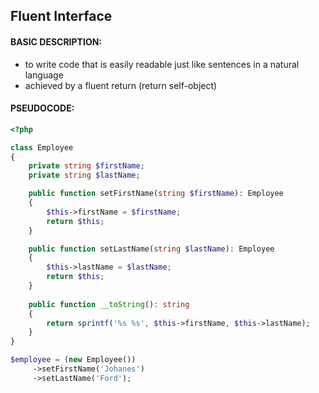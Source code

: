 ## Fluent Interface

#### BASIC DESCRIPTION:
- to write code that is easily readable just like sentences in a natural language
- achieved by a fluent return (return self-object)

#### PSEUDOCODE:
```php
<?php

class Employee
{
    private string $firstName;
    private string $lastName;

    public function setFirstName(string $firstName): Employee
    {
        $this->firstName = $firstName;
        return $this;
    }

    public function setLastName(string $lastName): Employee
    {
        $this->lastName = $lastName;
        return $this;
    }
    
    public function __toString(): string
    {
        return sprintf('%s %s', $this->firstName, $this->lastName);
    }
}

$employee = (new Employee())
     ->setFirstName('Johanes')
     ->setLastName('Ford');
```
